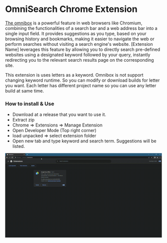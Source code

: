 # OmniSearch Chrome Extension
[The omnibox](https://developer.chrome.com/docs/extensions/reference/omnibox/) is a powerful feature in web browsers like Chromium, combining the functionalities of a search bar and a web address bar into a single input field. It provides suggestions as you type, based on your browsing history and bookmarks, making it easier to navigate the web or perform searches without visiting a search engine's website. [Extension Name] leverages this feature by allowing you to directly search pre-defined websites using a designated keyword followed by your query, instantly redirecting you to the relevant search results page on the corresponding site. 


This extension is uses letters as a keyword. Omnibox is not support changing keyword runtime. So you can modify or download builds for letter you want. Each letter has different project name so you can use any letter build at same time. 


### How to install & Use
* Download at a release that you want to use it. 
* Extract zip
* Chrome => Extensions => Manage Extension
* Open Developer Mode (Top right corner)
* load unpacked => select extension folder
* Open new tab and type keyword and search term. Suggestions will be listed.

![](Docs/images/omnisearch.gif)
